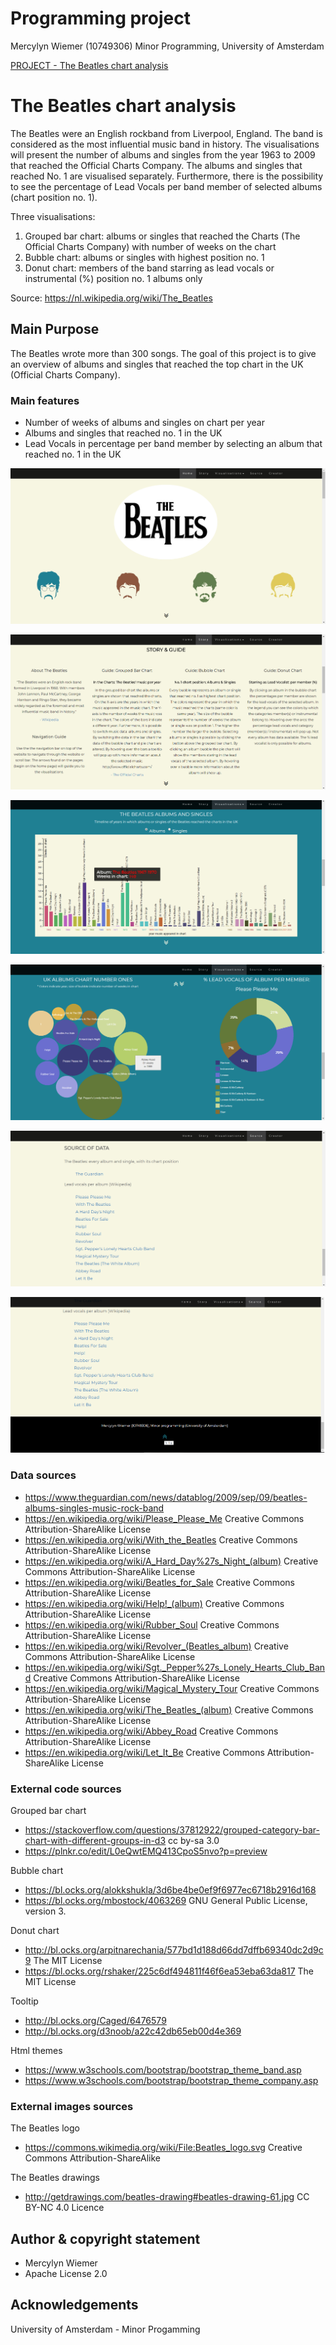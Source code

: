 # Programming project #

Mercylyn Wiemer (10749306)
Minor Programming, University of Amsterdam

[PROJECT - The Beatles chart analysis](https://mercylyn.github.io/mprogproject/index.html)

# The Beatles chart analysis #

The Beatles were an English rockband from Liverpool, England. The band is considered as the most influential music band in history. The visualisations will present the number of albums and singles from the year 1963 to 2009 that reached the Official Charts Company. The albums and singles that reached No. 1 are visualised separately. Furthermore, there is the possibility to see the percentage of Lead Vocals per band member of selected albums (chart position no. 1).

Three visualisations:
1) Grouped bar chart: albums or singles that reached the Charts (The Official Charts Company) with number of weeks on the chart
2) Bubble chart: albums or singles with highest position no. 1
3) Donut chart: members of the band starring as lead vocals or instrumental (%) position no. 1 albums only

Source: https://nl.wikipedia.org/wiki/The_Beatles

## Main Purpose ##
The Beatles wrote more than 300 songs. The goal of this project is to give an overview
of albums and singles that reached the top chart in the UK (Official Charts Company).

### Main features ###
* Number of weeks of albums and singles on chart per year
* Albums and singles that reached no. 1 in the UK
* Lead Vocals in percentage per band member by selecting an album that reached no. 1 in the UK

![Home](doc/home.png)

![Story](doc/story.png)

![Chart Overview](doc/chart_overview.png)

![No. 1 & Lead Vocals](doc/music_info.png)

![Source](doc/source.png)

![Creator](doc/creator.png)

### Data sources ###
* https://www.theguardian.com/news/datablog/2009/sep/09/beatles-albums-singles-music-rock-band
* https://en.wikipedia.org/wiki/Please_Please_Me Creative Commons Attribution-ShareAlike License
* https://en.wikipedia.org/wiki/With_the_Beatles Creative Commons Attribution-ShareAlike License
* https://en.wikipedia.org/wiki/A_Hard_Day%27s_Night_(album) Creative Commons Attribution-ShareAlike License
* https://en.wikipedia.org/wiki/Beatles_for_Sale Creative Commons Attribution-ShareAlike License
* https://en.wikipedia.org/wiki/Help!_(album) Creative Commons Attribution-ShareAlike License
* https://en.wikipedia.org/wiki/Rubber_Soul Creative Commons Attribution-ShareAlike License
* https://en.wikipedia.org/wiki/Revolver_(Beatles_album) Creative Commons Attribution-ShareAlike License
* https://en.wikipedia.org/wiki/Sgt._Pepper%27s_Lonely_Hearts_Club_Band Creative Commons Attribution-ShareAlike License
* https://en.wikipedia.org/wiki/Magical_Mystery_Tour Creative Commons Attribution-ShareAlike License
* https://en.wikipedia.org/wiki/The_Beatles_(album) Creative Commons Attribution-ShareAlike License
* https://en.wikipedia.org/wiki/Abbey_Road Creative Commons Attribution-ShareAlike License
* https://en.wikipedia.org/wiki/Let_It_Be Creative Commons Attribution-ShareAlike License

### External code sources ###
Grouped bar chart
* https://stackoverflow.com/questions/37812922/grouped-category-bar-chart-with-different-groups-in-d3 cc by-sa 3.0
* https://plnkr.co/edit/L0eQwtEMQ413CpoS5nvo?p=preview

Bubble chart
* https://bl.ocks.org/alokkshukla/3d6be4be0ef9f6977ec6718b2916d168
* https://bl.ocks.org/mbostock/4063269 GNU General Public License, version 3.

Donut chart
* http://bl.ocks.org/arpitnarechania/577bd1d188d66dd7dffb69340dc2d9c9 The MIT License
* https://bl.ocks.org/rshaker/225c6df494811f46f6ea53eba63da817 The MIT License

Tooltip
* http://bl.ocks.org/Caged/6476579
* http://bl.ocks.org/d3noob/a22c42db65eb00d4e369

Html themes
* https://www.w3schools.com/bootstrap/bootstrap_theme_band.asp
* https://www.w3schools.com/bootstrap/bootstrap_theme_company.asp

### External images sources ###
The Beatles logo
* https://commons.wikimedia.org/wiki/File:Beatles_logo.svg Creative Commons Attribution-ShareAlike

The Beatles drawings
* http://getdrawings.com/beatles-drawing#beatles-drawing-61.jpg  CC BY-NC 4.0 Licence

## Author & copyright statement ##
* Mercylyn Wiemer
* Apache License 2.0

## Acknowledgements ##
University of Amsterdam - Minor Progamming
